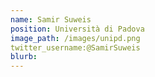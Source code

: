 ```yaml
---
name: Samir Suweis
position: Università di Padova
image_path: /images/unipd.png
twitter_username:@SamirSuweis
blurb:
---
```


